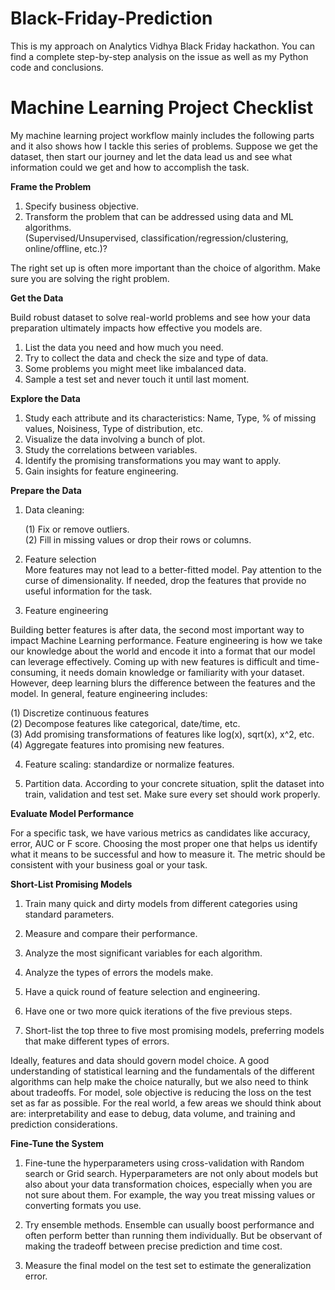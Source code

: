 # Black-Friday-Prediction
This is my approach on Analytics Vidhya Black Friday hackathon. You can find a complete step-by-step analysis on the issue as well as my Python code and conclusions.

# Machine Learning Project Checklist
My machine learning project workflow mainly includes the following parts and it also shows how I tackle this series of problems. Suppose we get the dataset, then start our journey and let the data lead us and see what information could we get and how to accomplish the task.

**Frame the Problem** <br />
1. Specify business objective.<br />
2. Transform the problem that can be addressed using data and ML algorithms.<br />
   (Supervised/Unsupervised, classification/regression/clustering, online/offline, etc.)?<br />
   
The right set up is often more important than the choice of algorithm. Make sure you are solving the right problem.

**Get the Data** <br />

Build robust dataset to solve real-world problems and see how your data preparation ultimately impacts how effective you models are.<br />

1. List the data you need and how much you need.<br />
2. Try to collect the data and check the size and type of data.<br />
3. Some problems you might meet like imbalanced data. <br />
4. Sample a test set and never touch it until last moment.<br />

**Explore the Data**
1. Study each attribute and its characteristics: Name, Type, % of missing values, Noisiness, Type of distribution, etc.
2. Visualize the data involving a bunch of plot.
3. Study the correlations between variables.
4. Identify the promising transformations you may want to apply.
5. Gain insights for feature engineering. 

**Prepare the Data**
1. Data cleaning: <br />

    (1) Fix or remove outliers.<br />
    (2) Fill in missing values or drop their rows or columns.<br />
  
2. Feature selection <br />
More features may not lead to a better-fitted model. Pay attention to the curse of dimensionality. If needed, drop the features that provide no useful information for the task. <br />

3. Feature engineering <br />

  Building better features is after data, the second most important way to impact Machine Learning performance. Feature        engineering is how we take our knowledge about the world and encode it into a format that our model can leverage          effectively. Coming up with new features is difficult and time-consuming, it needs domain knowledge or familiarity with your dataset. However, deep learning blurs the difference between the features and the model. In general, feature engineering includes:

   (1) Discretize continuous features <br />
   (2) Decompose features like categorical, date/time, etc. <br />
   (3) Add promising transformations of features like log(x), sqrt(x), x^2, etc.<br />
   (4) Aggregate features into promising new features.<br />
  
4. Feature scaling: standardize or normalize features. <br />

5. Partition data. According to your concrete situation, split the dataset into train, validation and test set. Make sure every set should work properly.

**Evaluate Model Performance**

For a specific task, we have various metrics as candidates like accuracy, error, AUC or F score. Choosing the most proper one that helps us identify what it means to be successful and how to measure it. The metric should be consistent with your business goal or your task. <br />

**Short-List Promising Models**

1. Train many quick and dirty models from different categories using standard parameters.

2. Measure and compare their performance.

3. Analyze the most significant variables for each algorithm.

4. Analyze the types of errors the models make.

5. Have a quick round of feature selection and engineering.

6. Have one or two more quick iterations of the five previous steps.

7. Short-list the top three to five most promising models, preferring models that make different types of errors.

  Ideally, features and data should govern model choice. A good understanding of statistical learning and the fundamentals of the different algorithms can help make the choice naturally, but we also need to think about tradeoffs. For model, sole     objective is reducing the loss on the test set as far as possible. For the real world, a few areas we should think about are: interpretability and ease to debug, data volume, and training and prediction considerations.

**Fine-Tune the System**

1. Fine-tune the hyperparameters using cross-validation with Random search or Grid search. Hyperparameters are not only about models but also about your data transformation choices, especially when you are not sure about them. For example, the way you treat missing values or converting formats you use.

2. Try ensemble methods. Ensemble can usually boost performance and often perform better than running them individually. But be observant of making the tradeoff between precise prediction and time cost.

3. Measure the final model on the test set to estimate the generalization error.
 
